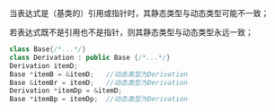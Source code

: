 当表达式是（基类的）引用或指针时，其静态类型与动态类型可能不一致；

若表达式既不是引用也不是指针，则其静态类型与动态类型永远一致；

```c++
class Base{/*...*/}
class Derivation : public Base {/*...*/}
Derivation itemD;
Base *itemB = &itemD;	//动态类型为Derivation
Base &itemBr = itemD;	//动态类型为Derivation
Derivation *itemDp = &itemD;
Base *itemBp = itemDp;	//动态类型为Derivation
```

